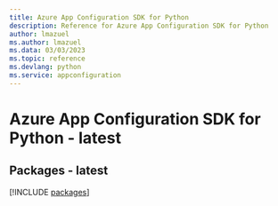 ```yaml
---
title: Azure App Configuration SDK for Python
description: Reference for Azure App Configuration SDK for Python
author: lmazuel
ms.author: lmazuel
ms.data: 03/03/2023
ms.topic: reference
ms.devlang: python
ms.service: appconfiguration
---
```

# Azure App Configuration SDK for Python - latest
## Packages - latest
[!INCLUDE [packages](app-configuration-index.md)]